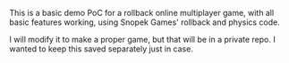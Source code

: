 This is a basic demo PoC for a rollback online multiplayer game, with all basic features working, using Snopek Games' rollback and physics code. 

I will modify it to make a proper game, but that will be in a private repo. I wanted to keep this saved separately just in case.
